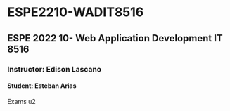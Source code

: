 # ESPE2210-WADIT8516
## ESPE 2022 10- Web Application Development  IT 8516
### Instructor: Edison Lascano
#### Student: Esteban Arias
Exams u2
